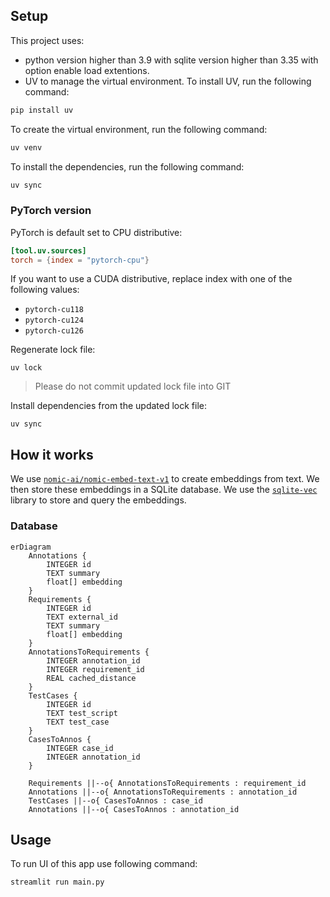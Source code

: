 ## Setup

This project uses: 
- python version higher than 3.9 with sqlite version higher than 3.35 with option enable load extentions.
- UV to manage the virtual environment. To install UV, run the following command:

```bash
pip install uv
```

To create the virtual environment, run the following command:

```bash
uv venv
```

To install the dependencies, run the following command:

```bash
uv sync
```

### PyTorch version

PyTorch is default set to CPU distributive:

```toml
[tool.uv.sources]
torch = {index = "pytorch-cpu"}
```

If you want to use a CUDA distributive, replace index with one of the following values:

- `pytorch-cu118`
- `pytorch-cu124`
- `pytorch-cu126`

Regenerate lock file:
```shell
uv lock
```

> Please do not commit updated lock file into GIT

Install dependencies from the updated lock file:

```shell
uv sync
```

## How it works

We use [`nomic-ai/nomic-embed-text-v1`](https://huggingface.co/nomic-ai/nomic-embed-text-v1) to create embeddings from text. 
We then store these embeddings in a SQLite database. 
We use the [`sqlite-vec`](https://github.com/asg017/sqlite-vec) library to store and query the embeddings.

### Database

```mermaid
erDiagram
    Annotations {
        INTEGER id
        TEXT summary
        float[] embedding
    }
    Requirements {
        INTEGER id
        TEXT external_id
        TEXT summary
        float[] embedding
    }
    AnnotationsToRequirements {
        INTEGER annotation_id
        INTEGER requirement_id
        REAL cached_distance
    }
    TestCases {
        INTEGER id
        TEXT test_script
        TEXT test_case
    }
    CasesToAnnos {
        INTEGER case_id
        INTEGER annotation_id
    }

    Requirements ||--o{ AnnotationsToRequirements : requirement_id
    Annotations ||--o{ AnnotationsToRequirements : annotation_id
    TestCases ||--o{ CasesToAnnos : case_id
    Annotations ||--o{ CasesToAnnos : annotation_id
```

## Usage

To run UI of this app use following command:

```shell
streamlit run main.py
```
